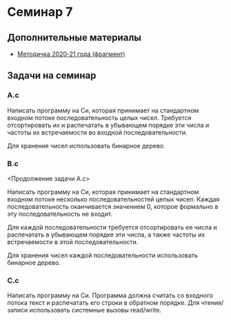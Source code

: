 # Семинар 7

## Дополнительные материалы

* [Методичка 2020-21 года (фрагмент)](https://github.com/blackav/hse-caos-2020/tree/master/04-arrays#%D0%B4%D0%B8%D0%BD%D0%B0%D0%BC%D0%B8%D1%87%D0%B5%D1%81%D0%BA%D0%BE%D0%B5-%D0%B2%D1%8B%D0%B4%D0%B5%D0%BB%D0%B5%D0%BD%D0%B8%D0%B5-%D0%BF%D0%B0%D0%BC%D1%8F%D1%82%D0%B8)

## Задачи на семинар

### A.c
Написать программу на Си, которая принимает на стандартном входном потоке последовательность целых чисел.
Требуется отсортировать их и распечатать в убывающем порядке эти числа и
частоты их встречаемости во входной последовательности.

Для хранения чисел использовать бинарное дерево.

### B.c
<Продолжение задачи A.c>

Написать программу на Си, которая принимает на стандартном входном потоке несколько последовательностей целых чисел.
Каждая последовательность оканчивается значением 0, которое формально в эту последовательность не входит.

Для каждой последовательности требуется отсортировать ее числа и распечатать в убывающем порядке эти числа, а также
частоты их встречаемости в этой последовательности.

Для хранения чисел каждой последовательности использовать бинарное дерево.

### C.c
Написать программу на Си.
Программа должна считать со входного потока текст и распечатать его строки в обратном порядке.
Для чтения/записи использовать системные вызовы read/write.

